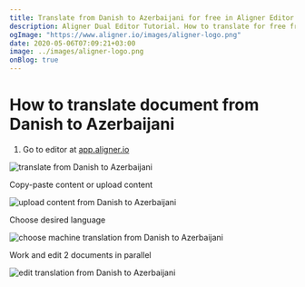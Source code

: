 ```yaml
---
title: Translate from Danish to Azerbaijani for free in Aligner Editor
description: Aligner Dual Editor Tutorial. How to translate for free from Danish to Azerbaijani. Aligner is multilingual document management platform. 
ogImage: "https://www.aligner.io/images/aligner-logo.png"
date: 2020-05-06T07:09:21+03:00
image: ../images/aligner-logo.png
onBlog: true
---
```


# How to translate document from Danish to Azerbaijani

1. Go to editor at [app.aligner.io](https://app.aligner.io "Aligner App web page")

![translate from Danish to Azerbaijani](../aligner-blank-editor.png "translate from Danish to Azerbaijani")

Copy-paste content or upload content

![upload content from Danish to Azerbaijani](../aligner-uploaded-document.png "upload content from Danish to Azerbaijani")

Choose desired language

![choose machine translation from Danish to Azerbaijani](../aligner-language-dropdown.png "choose machine translation from Danish to Azerbaijani")

Work and edit 2 documents in parallel

![edit translation from Danish to Azerbaijani](../aligner-double-sitded-editor.png "edit translation from Danish to Azerbaijani")

